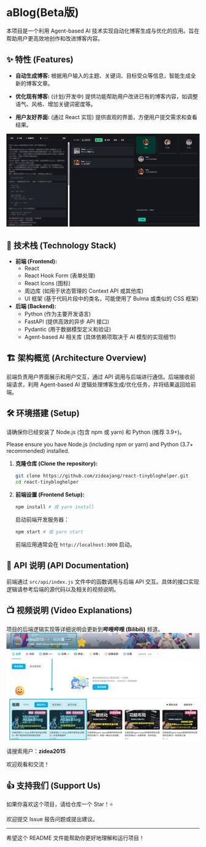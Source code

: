 # aBlog(Beta版)

本项目是一个利用 Agent-based AI 技术实现自动化博客生成与优化的应用。旨在帮助用户更高效地创作和改进博客内容。


## ✨ 特性 (Features)

* **自动生成博客:** 根据用户输入的主题、关键词、目标受众等信息，智能生成全新的博客文章。
    
* **优化现有博客:** (计划/开发中) 提供功能帮助用户改进已有的博客内容，如调整语气、风格、增加关键词密度等。
    
* **用户友好界面:** (通过 React 实现) 提供直观的界面，方便用户提交需求和查看结果。
    
![aBlog 应用截图](images/screenshot.png)


## 🚀 技术栈 (Technology Stack)

* **前端 (Frontend):**
    * React
    * React Hook Form (表单处理)
    * React Icons (图标)
    * 周边库 (如用于状态管理的 Context API 或其他库)
    * UI 框架 (基于代码片段中的类名，可能使用了 Bulma 或类似的 CSS 框架)
* **后端 (Backend):**
    * Python (作为主要开发语言)
    * FastAPI (提供高效的异步 API 接口)
    * Pydantic (用于数据模型定义和验证)
    * Agent-based AI 相关库 (具体依赖项取决于 AI 模型的实现细节)

## 🏗️ 架构概览 (Architecture Overview)

前端负责用户界面展示和用户交互，通过 API 调用与后端进行通信。后端接收前端请求，利用 Agent-based AI 逻辑处理博客生成/优化任务，并将结果返回给前端。



## 🛠️ 环境搭建 (Setup)

请确保你已经安装了 Node.js (包含 npm 或 yarn) 和 Python (推荐 3.9+)。

Please ensure you have Node.js (including npm or yarn) and Python (3.7+ recommended) installed.

1.  **克隆仓库 (Clone the repository):**

    ```bash
    git clone https://github.com/zideajang/react-tinybloghelper.git
    cd react-tinybloghelper
    ```


2.  **前端设置 (Frontend Setup):**

    ```bash
    npm install # 或 yarn install
    ```
    
    启动前端开发服务器：

    ```bash
    npm start # 或 yarn start
    ```

    前端应用通常会在 `http://localhost:3000` 启动。


## 🔌 API 说明 (API Documentation)

前端通过 `src/api/index.js` 文件中的函数调用与后端 API 交互。具体的接口实现逻辑请参考后端的源代码以及相关的视频说明。



## 📺 视频说明 (Video Explanations)

项目的后端逻辑实现等详细说明会更新到**哔哩哔哩 (Bilibili)** 频道。
![aBlog 应用截图](images/screenshot_002.jpg)

请搜索用户：**zidea2015**


欢迎观看和交流！


## 👍 支持我们 (Support Us)

如果你喜欢这个项目，请给仓库一个 Star！⭐


欢迎提交 Issue 报告问题或提出建议。

---

希望这个 README 文件能帮助你更好地理解和运行项目！
